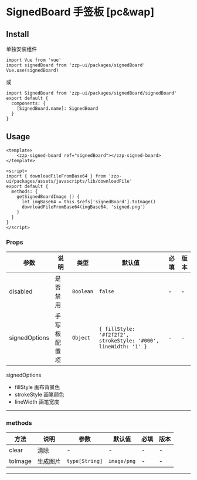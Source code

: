# SignedBoard 手签板 [pc&wap]

## Install

单独安装组件
```vue
import Vue from 'vue'
import signedBoard from 'zzp-ui/packages/signedBoard'
Vue.use(signedBoard)
```
或
```vue
import SignedBoard from 'zzp-ui/packages/signedBoard/signedBoard'
export default {
  components: {
    [SignedBoard.name]: SignedBoard
  }
}
```

## Usage

```vue
<template>
    <zzp-signed-board ref="signedBoard"></zzp-signed-board>
</template>

<script>
import { downloadFileFromBase64 } from 'zzp-ui/packages/assets/javascripts/lib/downloadFile'
export default {
  methods: {
    getSignedBoardImage () {
      let imgBase64 = this.$refs['signedBoard'].toImage()
      downloadFileFromBase64(imgBase64, 'signed.png')
    }
  } 
}
</script>
```

### Props 

| 参数 | 说明 | 类型 | 默认值 | 必填 | 版本 |
| ---- | ---- | ---- | ---- | ---- | ---- |
| disabled | 是否禁用 | `Boolean` | `false` | - | - |
| signedOptions | 手写板配置项 | `Object` | `{ fillStyle: '#f2f2f2', strokeStyle: '#000', lineWidth: '1' }` | - | - |

signedOptions
* fillStyle 画布背景色
* strokeStyle 画笔颜色
* lineWidth 画笔宽度
---

### methods 

| 方法 | 说明 | 参数 | 默认值 | 必填 | 版本 |
| ---- | ---- | ---- | ---- | ---- | ---- |
| clear | 清除 | - | - | - | - |
| toImage | 生成图片 | `type[String]` | `image/png` | - | - |

---
